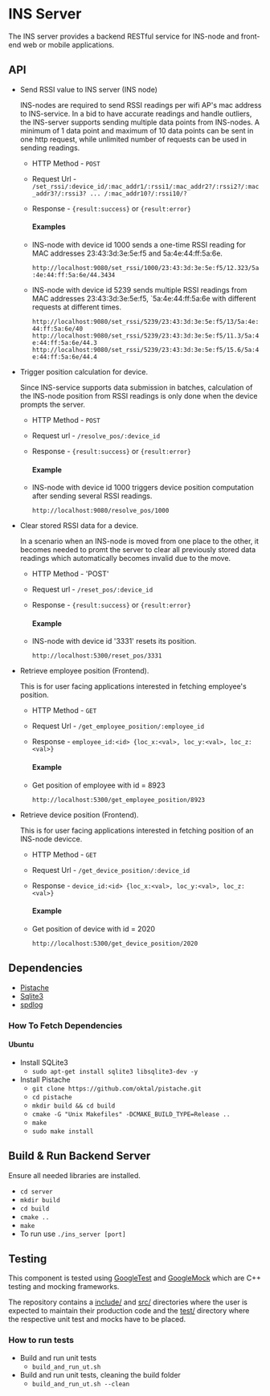 # INS Server
The INS server provides a backend RESTful service for INS-node and front-end web or mobile applications.

## API
* Send RSSI value to INS server (INS node)

  INS-nodes are required to send RSSI readings per wifi AP's mac address to INS-service. In a bid to have accurate readings and handle outliers, the INS-server supports sending multiple data points from INS-nodes. A minimum of 1 data point and maximum of 10 data points can be sent in one http request, while unlimited number of requests can be used in sending readings.

  * HTTP Method - `POST`
  * Request Url -  `/set_rssi/:device_id/:mac_addr1/:rssi1/:mac_addr2?/:rssi2?/:mac_addr3?/:rssi3? ... /:mac_addr10?/:rssi10/?`
  * Response - `{result:success}` or `{result:error}`

    #### Examples
  * INS-node with device id 1000 sends a one-time RSSI reading for MAC addresses 23:43:3d:3e:5e:f5 and  5a:4e:44:ff:5a:6e.

    `http://localhost:9080/set_rssi/1000/23:43:3d:3e:5e:f5/12.323/5a:4e:44:ff:5a:6e/44.3434`

  * INS-node with device id 5239 sends multiple RSSI readings from MAC addresses 23:43:3d:3e:5e:f5, `5a:4e:44:ff:5a:6e with different requests at different times.

    `http://localhost:9080/set_rssi/5239/23:43:3d:3e:5e:f5/13/5a:4e:44:ff:5a:6e/40`
    `http://localhost:9080/set_rssi/5239/23:43:3d:3e:5e:f5/11.3/5a:4e:44:ff:5a:6e/44.3`
    `http://localhost:9080/set_rssi/5239/23:43:3d:3e:5e:f5/15.6/5a:4e:44:ff:5a:6e/44.4`

* Trigger position calculation for device.

  Since INS-service supports data submission in batches, calculation of the INS-node position from RSSI readings is only done when the device prompts the server.
  * HTTP Method - `POST`
  * Request url - `/resolve_pos/:device_id`
  * Response - `{result:success}` or `{result:error}`

    #### Example
  * INS-node with device id 1000 triggers device position computation after sending several RSSI readings.

    `http://localhost:9080/resolve_pos/1000`


* Clear stored RSSI data for a device.

  In a scenario when an INS-node is moved from one place to the other, it becomes needed to promt the server to clear all previously stored data readings which automatically becomes invalid due to the move.
  * HTTP Method - 'POST'
  * Request url - `/reset_pos/:device_id`
  * Response - `{result:success}` or `{result:error}`

    #### Example

  * INS-node with device id '3331' resets its position.

    `http://localhost:5300/reset_pos/3331`

* Retrieve employee position (Frontend).

  This is for user facing applications interested in fetching employee's position.
  * HTTP Method - `GET`
  * Request Url - `/get_employee_position/:employee_id`
  * Response - `employee_id:<id> {loc_x:<val>, loc_y:<val>, loc_z:<val>}`

    #### Example
  * Get position of employee with id = 8923

    `http://localhost:5300/get_employee_position/8923`

* Retrieve device position (Frontend).

  This is for user facing applications interested in fetching position of an INS-node devicce.
  * HTTP Method - `GET`
  * Request Url - `/get_device_position/:device_id`
  * Response - `device_id:<id> {loc_x:<val>, loc_y:<val>, loc_z:<val>}`

    #### Example

  * Get position of device with id = 2020

    `http://localhost:5300/get_device_position/2020`


## Dependencies
* [Pistache](http://pistache.io/)
* [Sqlite3](https://www.sqlite.org/)
* [spdlog](https://github.com/gabime/spdlog)

### How To Fetch Dependencies
#### Ubuntu
* Install SQLite3
    * `sudo apt-get install sqlite3 libsqlite3-dev -y`
* Install Pistache
    * `git clone https://github.com/oktal/pistache.git`
    * `cd pistache`
    * `mkdir build && cd build`
    * `cmake -G "Unix Makefiles" -DCMAKE_BUILD_TYPE=Release ..`
    * `make`
    * `sudo make install`

## Build & Run Backend Server
Ensure all needed libraries are installed.
* `cd server`
* `mkdir build`
* `cd build`
* `cmake ..`
* `make`
* To run use `./ins_server [port]`

## Testing
This component is tested using [GoogleTest](https://github.com/google/googletest/tree/master/googletest) and [GoogleMock](https://github.com/google/googletest/tree/master/googlemock) which are C++ testing and mocking frameworks.

The repository contains a [include/](include/) and [src/](src/) directories where the user is expected to maintain their production code and the [test/](test/) directory where the respective unit test and mocks have to be placed.


### How to run tests
* Build and run unit tests
  * `build_and_run_ut.sh`
* Build and run unit tests, cleaning the build folder
  * `build_and_run_ut.sh --clean`
